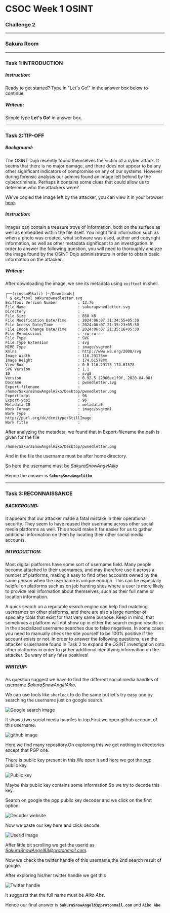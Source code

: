 # CSOC Week 1 OSINT

### Challenge 2

---
### Sakura Room

---

### Task 1:INTRODUCTION

##### Instruction:

Ready to get started? Type in "Let's Go!" in the answer box below to continue.

##### Writeup:

Simple type **Let's Go!** in answer box.

---

### Task 2:TIP-OFF

##### Background:

The OSINT Dojo recently found themselves the victim of a cyber attack. It seems that there is no major damage, and there does not appear to be any other significant indicators of compromise on any of our systems. However during forensic analysis our admins found an image left behind by the cybercriminals. Perhaps it contains some clues that could allow us to determine who the attackers were? 

We've copied the image left by the attacker, you can view it in your browser [here](https://github.com/Divyanshukumar20/Writeups/blob/main/Writeups_files_OSINT/challenge_files/sakurapwnedletter.svg).

##### Instruction:

Images can contain a treasure trove of information, both on the surface as well as embedded within the file itself. You might find information such as when a photo was created, what software was used, author and copyright information, as well as other metadata significant to an investigation. In order to answer the following question, you will need to thoroughly analyze the image found by the OSINT Dojo administrators in order to obtain basic information on the attacker.

##### Writeup:

After downloading the image, we see its metadata using `exiftool` in shell.
```shell
┌──(rinshu㉿kali)-[~/Downloads]
└─$ exiftool sakurapwnedletter.svg                                  
ExifTool Version Number         : 12.76
File Name                       : sakurapwnedletter.svg
Directory                       : .
File Size                       : 850 kB
File Modification Date/Time     : 2024:06:07 21:34:55+05:30
File Access Date/Time           : 2024:06:07 21:35:23+05:30
File Inode Change Date/Time     : 2024:06:07 21:35:16+05:30
File Permissions                : -rw-rw-r--
File Type                       : SVG
File Type Extension             : svg
MIME Type                       : image/svg+xml
Xmlns                           : http://www.w3.org/2000/svg
Image Width                     : 116.29175mm
Image Height                    : 174.61578mm
View Box                        : 0 0 116.29175 174.61578
SVG Version                     : 1.1
ID                              : svg8
Version                         : 0.92.5 (2060ec1f9f, 2020-04-08)
Docname                         : pwnedletter.svg
Export-filename                 : /home/SakuraSnowAngelAiko/Desktop/pwnedletter.png
Export-xdpi                     : 96
Export-ydpi                     : 96
Metadata ID                     : metadata5
Work Format                     : image/svg+xml
Work Type                       : http://purl.org/dc/dcmitype/StillImage
Work Title                      : 

```
After analyzing the metadata, we found that in Export-filename the path is given for the file 

`/home/SakuraSnowAngelAiko/Desktop/pwnedletter.png`

And in the file the username must be after home directory.

So here the username must be *SakuraSnowAngelAiko*

Hence the answer is **`SakuraSnowAngelAiko`**

---

### Task 3:RECONNAISSANCE

##### BACKGROUND:

It appears that our attacker made a fatal mistake in their operational security. They seem to have reused their username across other social media platforms as well. This should make it far easier for us to gather additional information on them by locating their other social media accounts. 

##### INTRODUCTION:

Most digital platforms have some sort of username field. Many people become attached to their usernames, and may therefore use it across a number of platforms, making it easy to find other accounts owned by the same person when the username is unique enough. This can be especially helpful on platforms such as on job hunting sites where a user is more likely to provide real information about themselves, such as their full name or location information.

 
A quick search on a reputable search engine can help find matching usernames on other platforms, and there are also a large number of specialty tools that exist for that very same purpose. Keep in mind, that sometimes a platform will not show up in either the search engine results or in the specialized username searches due to false negatives. In some cases you need to manually check the site yourself to be 100% positive if the account exists or not. In order to answer the following questions, use the attacker's username found in Task 2 to expand the OSINT investigation onto other platforms in order to gather additional identifying information on the attacker. Be wary of any false positives!

##### WRITEUP:

As question suggest we have to find the different social media handles of username *SakuraSnowAngelAiko*.

We can use tools like `sherlock` to do the same but let's try easy one by searching the username just on google search.

![Google search image](https://github.com/Divyanshukumar20/Writeups/blob/main/Writeups_files_OSINT/Google%20_search.png)

It shows two social media handles in top.First we open github account of this username.

![github image](https://github.com/Divyanshukumar20/Writeups/blob/main/Writeups_files_OSINT/github_progile_pic.png)

Here we find many repository.On exploring this we get nothing in directories except that PGP one.

There is public key present in this.We open it and here we got the pgp public key.

![Public key](https://github.com/Divyanshukumar20/Writeups/blob/main/Writeups_files_OSINT/public_key.png)

Maybe this public key contains some information.So we try to decode this key.

Search on google the pgp public key decoder and we click on the first option.

![Decoder website](https://github.com/Divyanshukumar20/Writeups/blob/main/Writeups_files_OSINT/Decoder%20website.png)

Now we paste our key here and click decode.

![Userid image](https://github.com/Divyanshukumar20/Writeups/blob/main/Writeups_files_OSINT/Userid.png)

After little bit scrolling we get the userid as *SakuraSnowAngel83@protonmail.com*.

Now we check the twitter handle of this username,the 2nd search result of google.

After exploring his/her twitter handle we get this 

![Twitter handle](https://github.com/Divyanshukumar20/Writeups/blob/main/Writeups_files_OSINT/twitter_handle.png)

It suggests that the full name must be *Aiko Abe*.

Hence our final answer is **`SakuraSnowAngel83@protonmail.com`** and **`Aiko Abe`**

